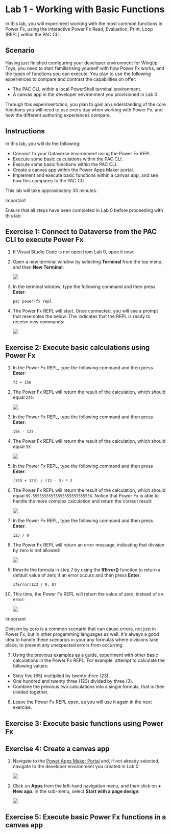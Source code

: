 # Lab 1 - Working with Basic Functions

In this lab, you will experiment working with the most common functions in Power Fx, using the interactive Power Fx Read, Evaluation, Print, Loop (REPL) within the PAC CLI.

## Scenario

Having just finished configuring your developer environment for Wingtip Toys, you need to start familiarising yourself with how Power Fx works, and the types of functions you can execute. You plan to use the following experiences to compare and contrast the capabilities on offer:

- The PAC CLI, within a local PowerShell terminal environment.
- A canvas app in the developer environment you provisioned in Lab 0.

Through this experimentation, you plan to gain an understanding of the core functions you will need to use every day when working with Power Fx, and how the different authoring experiences compare.

## Instructions

In this lab, you will do the following:

- Connect to your Dataverse environment using the Power Fx REPL.
- Execute some basic calculations within the PAC CLI.
- Execute some basic functions within the PAC CLI.
- Create a canvas app within the Power Apps Maker portal.
- Implement and execute basic functions within a canvas app, and see how this compares to the PAC CLI.

This lab will take approximately 30 minutes.

> [!IMPORTANT]
> Ensure that all steps have been completed in Lab 0 before proceeding with this lab.

## Exercise 1: Connect to Dataverse from the PAC CLI to execute Power Fx

1. If Visual Studio Code is not open from Lab 0, open it now.
2. Open a new terminal window by selecting **Terminal** from the top menu, and then **New Terminal**:
   
    ![](Images/Lab1-WorkingWithBasicFunctions/E1_1.png)

3. In the terminal window, type the following command and then press **Enter**:

    ```
    pac power-fx repl
    ```
4. The Power Fx REPL will start. Once connected, you will see a prompt that resembles the below. This indicates that the REPL is ready to receive new commands:

    ![](Images/Lab1-WorkingWithBasicFunctions/E1_2.png)

## Exercise 2: Execute basic calculations using Power Fx

1. In the Power Fx REPL, type the following command and then press **Enter**:

    ```
    73 + 156
    ```
2. The Power Fx REPL will return the result of the calculation, which should equal `229`:
    
    ![](Images/Lab1-WorkingWithBasicFunctions/E2_1.png)

3. In the Power Fx REPL, type the following command and then press **Enter**:

    ```
    156 - 123
    ```
4. The Power Fx REPL will return the result of the calculation, which should equal `33`:
    
    ![](Images/Lab1-WorkingWithBasicFunctions/E2_2.png)

5. In the Power Fx REPL, type the following command and then press **Enter**:

    ```
    (325 + 123) / (12 - 3) * 2
    ```

6. The Power Fx REPL will return the result of the calculation, which should equal `99.55555555555555555555555556`. Notice that Power Fx is able to handle the more complex calculation and return the correct result:
    
    ![](Images/Lab1-WorkingWithBasicFunctions/E2_3.png)

7. In the Power Fx REPL, type the following command and then press **Enter**:

    ```
    123 / 0
    ```
8. The Power Fx REPL will return an error message, indicating that division by zero is not allowed:

    ![](Images/Lab1-WorkingWithBasicFunctions/E2_4.png)

9. Rewrite the formula in step 7 by using the **IfError()** function to return a default value of zero if an error occurs and then press **Enter**:

    ```
    IfError(123 / 0, 0)
    ```
10. This time, the Power Fx REPL will return the value of zero, instead of an error:

    ![](Images/Lab1-WorkingWithBasicFunctions/E2_5.png)

> [!IMPORTANT]
> Division by zero is a common scenario that can cause errors, not just in Power Fx, but in other progamming languages as well. It's always a good idea to handle these scenarios in your any formulas where divisions take place, to prevent any unexpected errors from occurring.

7. Using the previous examples as a guide, experiment with other basic calculations in the Power Fx REPL. For example, attempt to calculate the following values:

 - Sixty five (65) multiplied by twenty three (23).
 - One hundred and twenty three (123) divided by three (3).
 - Combine the previous two calculations into a single formula, that is then divided together.

8. Leave the Power Fx REPL open, as you will use it again in the next exercise.

## Exercise 3: Execute basic functions using Power Fx

## Exercise 4: Create a canvas app

1. Navigate to the [Power Apps Maker Portal](https://make.powerapps.com) and, if not already selected, navigate to the developer environment you created in Lab 0:
   
    ![](Images/Lab1-WorkingWithBasicFunctions/E4_1.png)

2. Click on **Apps** from the left-hand navigation menu, and then click on **+ New app**. In the sub-menu, select **Start with a page design**:
   
    ![](Images/Lab1-WorkingWithBasicFunctions/E4_2.png)

## Exercise 5: Execute basic Power Fx functions in a canvas app